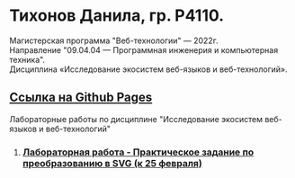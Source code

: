 # Тихонов Данила, гр. Р4110.
Магистерская программа "Веб-технологии" — 2022г.  
Направление "09.04.04 — Программная инженерия и компьютерная техника".  
Дисциплина «Исследование экосистем веб-языков и веб-технологий».  

## [Ссылка на Github Pages](https://tikhonovdanila.github.io/itmo_laboratory_work/)
Лабораторные работы по дисциплине "Исследование экосистем веб-языков и веб-технологий"
1. ### [Лабораторная работа - Практическое задание по преобразованию в SVG (к 25 февраля)](https://github.com/TikhonovDanila/itmo_laboratory_work/tree/main/2023_25feb)
